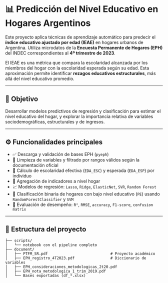 # 📊 Predicción del Nivel Educativo en Hogares Argentinos

Este proyecto aplica técnicas de aprendizaje automático para predecir el **índice educativo ajustado por edad (IEAE)** en hogares urbanos de Argentina. Utiliza microdatos de la **Encuesta Permanente de Hogares (EPH)** del INDEC correspondientes al **4º trimestre de 2023**.

El IEAE es una métrica que compara la escolaridad alcanzada por los miembros del hogar con la escolaridad esperada según su edad. Esta aproximación permite identificar **rezagos educativos estructurales**, más allá del nivel educativo promedio.

---

## 📌 Objetivo

Desarrollar modelos predictivos de regresión y clasificación para estimar el nivel educativo del hogar, y explorar la importancia relativa de variables sociodemográficas, estructurales y de ingresos.

---

## ⚙️ Funcionalidades principales

- ✅ Descarga y validación de bases EPH (`pyeph`)
- 🧹 Limpieza de variables y filtrado por rangos válidos según la documentación oficial
- 🧠 Cálculo de escolaridad efectiva (`EDA_ESC`) y esperada (`EDA_ESP`) por individuo
- 🏡 Agregación de indicadores a nivel hogar
- 📈 Modelos de regresión: `Lasso`, `Ridge`, `ElasticNet`, `SVR`, `Random Forest`
- 🧮 Clasificación binaria de hogares con bajo nivel educativo (`PE`) usando `RandomForestClassifier` y `SVM`
- 🧪 Evaluación de desempeño: `R²`, `RMSE`, `accuracy`, `F1-score`, `confusion matrix`

---

## 📁 Estructura del proyecto

```text
├── scripts/
│   └── notebook con el pipeline completo
├── document/
│   ├── PTFM_SR.pdf                            # Proyecto académico
│   ├── EPH_registro_4T2023.pdf                # Diccionario de variables
│   ├── EPH_consideraciones_metodologicas_2t20.pdf
│   ├── EPH_nota_metodologica_1_trim_2019.pdf
│   └── Bases exportadas (df_*.xlsx)

